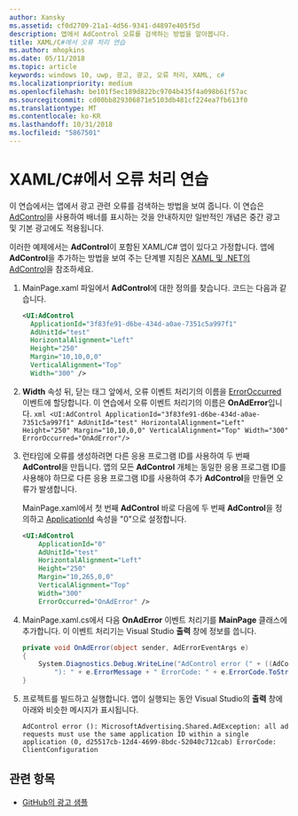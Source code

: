 ```yaml
---
author: Xansky
ms.assetid: cf0d2709-21a1-4d56-9341-d4897e405f5d
description: 앱에서 AdControl 오류를 검색하는 방법을 알아봅니다.
title: XAML/C#에서 오류 처리 연습
ms.author: mhopkins
ms.date: 05/11/2018
ms.topic: article
keywords: windows 10, uwp, 광고, 광고, 오류 처리, XAML, c#
ms.localizationpriority: medium
ms.openlocfilehash: be101f5ec189d822bc9704b435f4a098b61f57ac
ms.sourcegitcommit: cd00bb829306871e5103db481cf224ea7fb613f0
ms.translationtype: MT
ms.contentlocale: ko-KR
ms.lasthandoff: 10/31/2018
ms.locfileid: "5867501"
---
```

# <a name="error-handling-in-xamlc-walkthrough"></a>XAML/C#에서 오류 처리 연습

이 연습에서는 앱에서 광고 관련 오류를 검색하는 방법을 보여 줍니다. 이 연습은 [AdControl](https://docs.microsoft.com/uwp/api/microsoft.advertising.winrt.ui.adcontrol)을 사용하여 배너를 표시하는 것을 안내하지만 일반적인 개념은 중간 광고 및 기본 광고에도 적용됩니다.

이러한 예제에서는 **AdControl**이 포함된 XAML/C# 앱이 있다고 가정합니다. 앱에 **AdControl**을 추가하는 방법을 보여 주는 단계별 지침은 [XAML 및 .NET의 AdControl](adcontrol-in-xaml-and--net.md)을 참조하세요. 

1.  MainPage.xaml 파일에서 **AdControl**에 대한 정의를 찾습니다. 코드는 다음과 같습니다.
    ``` xml
    <UI:AdControl
      ApplicationId="3f83fe91-d6be-434d-a0ae-7351c5a997f1"
      AdUnitId="test"
      HorizontalAlignment="Left"
      Height="250"
      Margin="10,10,0,0"
      VerticalAlignment="Top"
      Width="300" />
    ```

2.   **Width** 속성 뒤, 닫는 태그 앞에서, 오류 이벤트 처리기의 이름을 [ErrorOccurred](https://docs.microsoft.com/uwp/api/microsoft.advertising.winrt.ui.adcontrol.erroroccurred) 이벤트에 할당합니다. 이 연습에서 오류 이벤트 처리기의 이름은 **OnAdError**입니다.
    ``` xml
    <UI:AdControl
      ApplicationId="3f83fe91-d6be-434d-a0ae-7351c5a997f1"
      AdUnitId="test"
      HorizontalAlignment="Left"
      Height="250"
      Margin="10,10,0,0"
      VerticalAlignment="Top"
      Width="300"
      ErrorOccurred="OnAdError"/>
    ```

3.  런타임에 오류를 생성하려면 다른 응용 프로그램 ID를 사용하여 두 번째 **AdControl**을 만듭니다. 앱의 모든 **AdControl** 개체는 동일한 응용 프로그램 ID를 사용해야 하므로 다른 응용 프로그램 ID를 사용하여 추가 **AdControl**을 만들면 오류가 발생합니다.

    MainPage.xaml에서 첫 번째 **AdControl** 바로 다음에 두 번째 **AdControl**을 정의하고 [ApplicationId](https://docs.microsoft.com/uwp/api/microsoft.advertising.winrt.ui.adcontrol.applicationid) 속성을 "0"으로 설정합니다.
    ``` xml
    <UI:AdControl
        ApplicationId="0"
        AdUnitId="test"
        HorizontalAlignment="Left"
        Height="250"
        Margin="10,265,0,0"
        VerticalAlignment="Top"
        Width="300"
        ErrorOccurred="OnAdError" />
    ```

4.  MainPage.xaml.cs에서 다음 **OnAdError** 이벤트 처리기를 **MainPage** 클래스에 추가합니다. 이 이벤트 처리기는 Visual Studio **출력** 창에 정보를 씁니다.
    ``` csharp
    private void OnAdError(object sender, AdErrorEventArgs e)
    {
        System.Diagnostics.Debug.WriteLine("AdControl error (" + ((AdControl)sender).Name +
            "): " + e.ErrorMessage + " ErrorCode: " + e.ErrorCode.ToString());
    }
    ```

4.  프로젝트를 빌드하고 실행합니다. 앱이 실행되는 동안 Visual Studio의 **출력** 창에 아래와 비슷한 메시지가 표시됩니다.
    ```
    AdControl error (): MicrosoftAdvertising.Shared.AdException: all ad requests must use the same application ID within a single application (0, d25517cb-12d4-4699-8bdc-52040c712cab) ErrorCode: ClientConfiguration
    ```

## <a name="related-topics"></a>관련 항목

* [GitHub의 광고 샘플](http://aka.ms/githubads)
